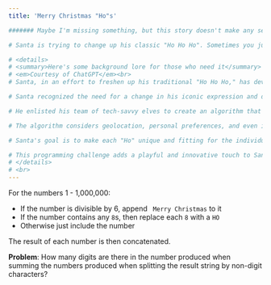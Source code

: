 ```yaml
---
title: 'Merry Christmas "Ho"s'

####### Maybe I'm missing something, but this story doesn't make any sense to me with the question. Could use a refresh.

# Santa is trying to change up his classic "Ho Ho Ho". Sometimes you just needs a new Ho, y'know? Here's the scheme he's come up with.

# <details>
# <summary>Here's some background lore for those who need it</summary>
# <em>Courtesy of ChatGPT</em><br>
# Santa, in an effort to freshen up his traditional "Ho Ho Ho," has devised a new scheme infused with a touch of technology. He's introduced a dynamic and personalized approach to his festive greeting, and here's the background:

# Santa recognized the need for a change in his iconic expression and decided to bring a modern twist to it.

# He enlisted his team of tech-savvy elves to create an algorithm that tailors the greeting based on various factors.

# The algorithm considers geolocation, personal preferences, and even incorporates elements like coding terms for tech enthusiasts.

# Santa's goal is to make each "Ho" unique and fitting for the individual, injecting a dose of surprise and holiday cheer.

# This programming challenge adds a playful and innovative touch to Santa's timeless tradition, keeping the festive spirit alive with a hint of technological magic.
# </details>
# <br>
---
```


For the numbers 1 - 1,000,000:
- If the number is divisible by 6, append ` Merry Christmas` to it
- If the number contains any `8`s, then replace each `8` with a `HO`
- Otherwise just include the number

The result of each number is then concatenated.

**Problem**: How many digits are there in the number produced when summing the numbers produced when splitting the result string by non-digit characters?
